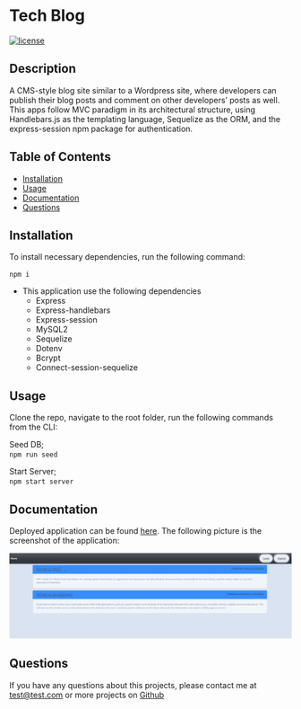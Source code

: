 # Tech Blog
[![license](https://img.shields.io/badge/license-MIT-blue)](https://shields.io)

## Description

A CMS-style blog site similar to a Wordpress site, where developers can publish their blog posts and comment on other developers’ posts as well. This apps follow MVC paradigm in its architectural structure, using Handlebars.js as the templating language, Sequelize as the ORM, and the express-session npm package for authentication.


## Table of Contents
* [Installation](#installation)
* [Usage](#usage)
* [Documentation](#documentation)
* [Questions](#questions)

## Installation

To install necessary dependencies, run the following command:

```
npm i
```
* This application use the following dependencies
    * Express
    * Express-handlebars
    * Express-session
    * MySQL2 
    * Sequelize
    * Dotenv
    * Bcrypt
    * Connect-session-sequelize

## Usage

Clone the repo, navigate to the root folder, run the following commands from the CLI:

Seed DB;   
`npm run seed`     

Start Server;     
`npm start server`    

## Documentation
Deployed application can be found [here](https://powerful-hollows-53265.herokuapp.com/).
The following picture is the screenshot of the application: 

![screenshot](./img/demo.png) 



## Questions
If you have any questions about this projects, please contact me at test@test.com or more projects on [Github](https://github.com/begirlz)